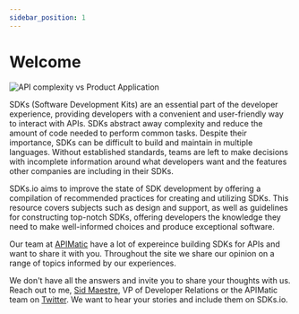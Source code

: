 ```yaml
---
sidebar_position: 1
---
```


# Welcome

![API complexity vs Product Application](/img/logo-3d.svg#logo) 

SDKs (Software Development Kits) are an essential part of the developer experience, providing developers with a convenient and user-friendly way to interact with APIs. SDKs abstract away complexity and reduce the amount of code needed to perform common tasks. Despite their importance, SDKs can be difficult to build and maintain in multiple languages. Without established standards, teams are left to make decisions with incomplete information around what developers want and the features other companies are including in their SDKs. 

SDKs.io aims to improve the state of SDK development by offering a compilation of recommended practices for creating and utilizing SDKs. This resource covers subjects such as design and support, as well as guidelines for constructing top-notch SDKs, offering developers the knowledge they need to make well-informed choices and produce exceptional software.






Our team at [APIMatic](https://www.apimatic.io/) have a lot of expereince building SDKs for APIs and want to share it with you. Throughout the site we share our opinion on a range of topics informed by our experiences. 

We don't have all the answers and invite you to share your thoughts with us. Reach out to me, [Sid Maestre](mailto:sid.maestre@apimatic.io), VP of Developer Relations or the APIMatic team on [Twitter](https://twitter.com/APIMatic). We want to hear your stories and include them on SDKs.io.
